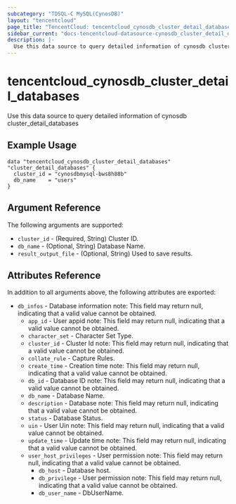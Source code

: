 ```yaml
---
subcategory: "TDSQL-C MySQL(CynosDB)"
layout: "tencentcloud"
page_title: "TencentCloud: tencentcloud_cynosdb_cluster_detail_databases"
sidebar_current: "docs-tencentcloud-datasource-cynosdb_cluster_detail_databases"
description: |-
  Use this data source to query detailed information of cynosdb cluster_detail_databases
---
```


# tencentcloud_cynosdb_cluster_detail_databases

Use this data source to query detailed information of cynosdb cluster_detail_databases

## Example Usage

```hcl
data "tencentcloud_cynosdb_cluster_detail_databases" "cluster_detail_databases" {
  cluster_id = "cynosdbmysql-bws8h88b"
  db_name    = "users"
}
```

## Argument Reference

The following arguments are supported:

* `cluster_id` - (Required, String) Cluster ID.
* `db_name` - (Optional, String) Database Name.
* `result_output_file` - (Optional, String) Used to save results.

## Attributes Reference

In addition to all arguments above, the following attributes are exported:

* `db_infos` - Database information note: This field may return null, indicating that a valid value cannot be obtained.
  * `app_id` - User appid note: This field may return null, indicating that a valid value cannot be obtained.
  * `character_set` - Character Set Type.
  * `cluster_id` - Cluster Id note: This field may return null, indicating that a valid value cannot be obtained.
  * `collate_rule` - Capture Rules.
  * `create_time` - Creation time note: This field may return null, indicating that a valid value cannot be obtained.
  * `db_id` - Database ID note: This field may return null, indicating that a valid value cannot be obtained.
  * `db_name` - Database Name.
  * `description` - Database note: This field may return null, indicating that a valid value cannot be obtained.
  * `status` - Database Status.
  * `uin` - User Uin note: This field may return null, indicating that a valid value cannot be obtained.
  * `update_time` - Update time note: This field may return null, indicating that a valid value cannot be obtained.
  * `user_host_privileges` - User permission note: This field may return null, indicating that a valid value cannot be obtained.
    * `db_host` - Database host.
    * `db_privilege` - User permission note: This field may return null, indicating that a valid value cannot be obtained.
    * `db_user_name` - DbUserName.


